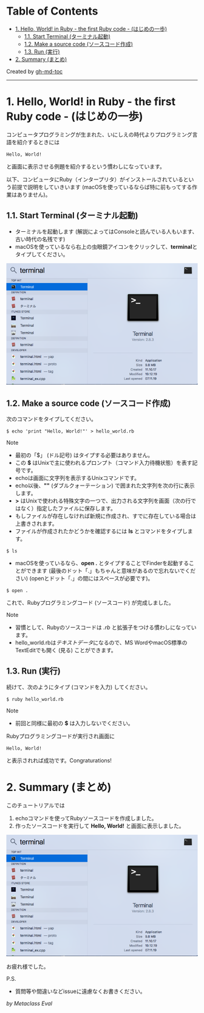 
Table of Contents
=================

* [1\. Hello, World\! in Ruby \- the first Ruby code \- (はじめの一歩)](#1-hello-world-in-ruby---the-first-ruby-code---%E3%81%AF%E3%81%98%E3%82%81%E3%81%AE%E4%B8%80%E6%AD%A9)
  * [1\.1\. Start Terminal (ターミナル起動)](#11-start-terminal-%E3%82%BF%E3%83%BC%E3%83%9F%E3%83%8A%E3%83%AB%E8%B5%B7%E5%8B%95)
  * [1\.2\. Make a source code (ソースコード作成)](#12-make-a-source-code-%E3%82%BD%E3%83%BC%E3%82%B9%E3%82%B3%E3%83%BC%E3%83%89%E4%BD%9C%E6%88%90)
  * [1\.3\. Run (実行)](#13-run-%E5%AE%9F%E8%A1%8C)
* [2\. Summary (まとめ)](#2-summary-%E3%81%BE%E3%81%A8%E3%82%81)

Created by [gh-md-toc](https://github.com/ekalinin/github-markdown-toc.go)

----
# 1. Hello, World! in Ruby - the first Ruby code - (はじめの一歩)

コンピュータプログラミングが生まれた、いにしえの時代よりプログラミング言語を紹介するときには

```
Hello, World!
```

と画面に表示させる例題を紹介するという慣わしになっています。

以下、コンピュータにRuby（インタープリタ）がインストールされているという前提で説明をしていきいます (macOSを使っているならば特に前もってする作業はありません)。

## 1.1. Start Terminal (ターミナル起動)

* ターミナルを起動します (解説によってはConsoleと読んでいる人もいます、古い時代の名残です)
* macOSを使っているなら右上の虫眼鏡アイコンをクリックして、**terminal**とタイプしてください。

![terminal](https://github.com/metaclass-eval/ruby_programming/blob/master/png/terminal.png)

## 1.2. Make a source code (ソースコード作成)

次のコマンドをタイプしてください。

```
$ echo 'print "Hello, World!"' > hello_world.rb
```

Note
* 最初の「$」 (ドル記号) はタイプする必要はありません。
* この **$** はUnixで主に使われるプロンプト（コマンド入力待機状態）を表す記号です。
* echoは画面に文字列を表示するUnixコマンドです。
* echo以後、**""** (ダブルクォーテーション) で囲まれた文字列を次の行に表示します。
* **>** はUnixで使われる特殊文字の一つで、出力される文字列を画面（次の行ではなく）指定したファイルに保存します。
* もしファイルが存在しなければ新規に作成され、すでに存在している場合は上書きされます。
* ファイルが作成されたかどうかを確認するには **ls** とコマンドをタイプします。

```
$ ls
```

* macOSを使っているなら、**open .** とタイプすることでFinderを起動することができます (最後のドット「.」もちゃんと意味があるので忘れないでください) (openとドット「.」の間にはスペースが必要です)。

```
$ open .
```

これで、Rubyプログラミングコード (ソースコード) が完成しました。

Note
* 習慣として、Rubyのソースコードは *.rb* と拡張子をつける慣わしになっています。
* hello_world.rbは*テキストデータ*になるので、MS WordやmacOS標準のTextEditでも開く (見る) ことができます。

## 1.3. Run (実行)

続けて、次のようにタイプ (コマンドを入力) してください。

```
$ ruby hello_world.rb
```

Note
* 前回と同様に最初の **$** は入力しないでください。

Rubyプログラミングコードが実行され画面に

```
Hello, World!
```

と表示されれば成功です。Congraturations!

# 2. Summary (まとめ)

このチュートリアルでは

1. echoコマンドを使ってRubyソースコードを作成しました。
2. 作ったソースコードを実行して **Hello, World!** と画面に表示しました。

![terminal](https://github.com/metaclass-eval/ruby_programming/blob/master/png/terminal.png)


お疲れ様でした。

P.S.
* 質問等や間違いなどissueに遠慮なくお書きください。

*by Metaclass Eval*




